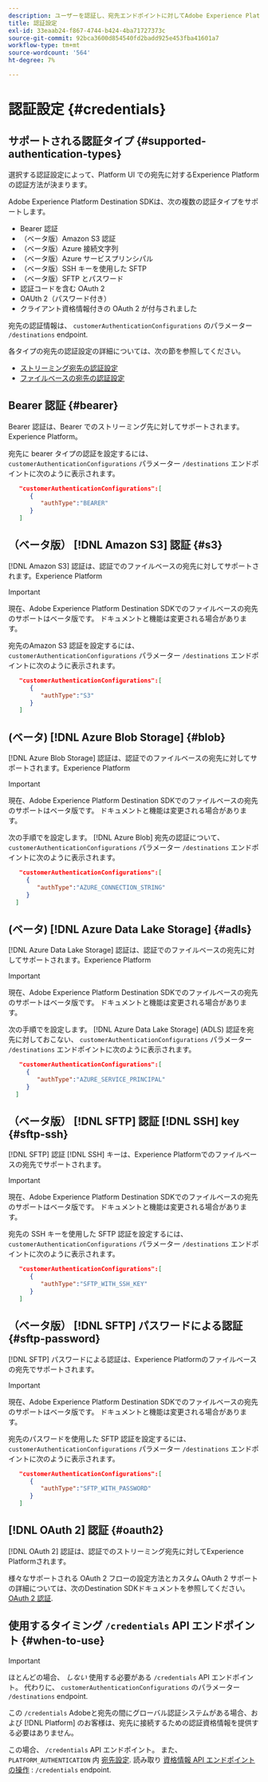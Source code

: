 ```yaml
---
description: ユーザーを認証し、宛先エンドポイントに対してAdobe Experience Platform Destination SDKをアクティブ化するには、データでサポートされている認証設定を使用します。
title: 認証設定
exl-id: 33eaab24-f867-4744-b424-4ba71727373c
source-git-commit: 92bca3600d854540fd2badd925e453fba41601a7
workflow-type: tm+mt
source-wordcount: '564'
ht-degree: 7%

---
```


# 認証設定 {#credentials}

## サポートされる認証タイプ {#supported-authentication-types}

選択する認証設定によって、Platform UI での宛先に対するExperience Platformの認証方法が決まります。

Adobe Experience Platform Destination SDKは、次の複数の認証タイプをサポートします。

* Bearer 認証
* （ベータ版）Amazon S3 認証
* （ベータ版）Azure 接続文字列
* （ベータ版）Azure サービスプリンシパル
* （ベータ版）SSH キーを使用した SFTP
* （ベータ版）SFTP とパスワード
* 認証コードを含む OAuth 2
* OAUth 2（パスワード付き）
* クライアント資格情報付きの OAuth 2 が付与されました

宛先の認証情報は、 `customerAuthenticationConfigurations` のパラメーター `/destinations` endpoint.

各タイプの宛先の認証設定の詳細については、次の節を参照してください。

* [ストリーミング宛先の認証設定](destination-configuration.md#customer-authentication-configurations)
* [ファイルベースの宛先の認証設定](file-based-destination-configuration.md#customer-authentication-configurations)

## Bearer 認証 {#bearer}

Bearer 認証は、Bearer でのストリーミング先に対してサポートされます。Experience Platform。

宛先に bearer タイプの認証を設定するには、 `customerAuthenticationConfigurations` パラメーター `/destinations` エンドポイントに次のように表示されます。

```json
   "customerAuthenticationConfigurations":[
      {
         "authType":"BEARER"
      }
   ]
```

## （ベータ版） [!DNL Amazon S3] 認証 {#s3}

[!DNL Amazon S3] 認証は、認証でのファイルベースの宛先に対してサポートされます。Experience Platform

>[!IMPORTANT]
>
>現在、Adobe Experience Platform Destination SDKでのファイルベースの宛先のサポートはベータ版です。 ドキュメントと機能は変更される場合があります。

宛先のAmazon S3 認証を設定するには、 `customerAuthenticationConfigurations` パラメーター `/destinations` エンドポイントに次のように表示されます。

```json
   "customerAuthenticationConfigurations":[
      {
         "authType":"S3"
      }
   ]
```

## (ベータ) [!DNL Azure Blob Storage] {#blob}

[!DNL Azure Blob Storage] 認証は、認証でのファイルベースの宛先に対してサポートされます。Experience Platform

>[!IMPORTANT]
>
>現在、Adobe Experience Platform Destination SDKでのファイルベースの宛先のサポートはベータ版です。 ドキュメントと機能は変更される場合があります。

次の手順でを設定します。 [!DNL Azure Blob] 宛先の認証について、 `customerAuthenticationConfigurations` パラメーター `/destinations` エンドポイントに次のように表示されます。

```json
   "customerAuthenticationConfigurations":[
     {
        "authType":"AZURE_CONNECTION_STRING"
     }
  ]
```

## (ベータ) [!DNL Azure Data Lake Storage] {#adls}

[!DNL Azure Data Lake Storage] 認証は、認証でのファイルベースの宛先に対してサポートされます。Experience Platform

>[!IMPORTANT]
>
>現在、Adobe Experience Platform Destination SDKでのファイルベースの宛先のサポートはベータ版です。 ドキュメントと機能は変更される場合があります。

次の手順でを設定します。 [!DNL Azure Data Lake Storage] (ADLS) 認証を宛先に対しておこない、 `customerAuthenticationConfigurations` パラメーター `/destinations` エンドポイントに次のように表示されます。

```json
   "customerAuthenticationConfigurations":[
     {
        "authType":"AZURE_SERVICE_PRINCIPAL"
     }
  ]
```

## （ベータ版） [!DNL SFTP] 認証 [!DNL SSH] key {#sftp-ssh}

[!DNL SFTP] 認証 [!DNL SSH] キーは、Experience Platformでのファイルベースの宛先でサポートされます。

>[!IMPORTANT]
>
>現在、Adobe Experience Platform Destination SDKでのファイルベースの宛先のサポートはベータ版です。 ドキュメントと機能は変更される場合があります。

宛先の SSH キーを使用した SFTP 認証を設定するには、 `customerAuthenticationConfigurations` パラメーター `/destinations` エンドポイントに次のように表示されます。

```json
   "customerAuthenticationConfigurations":[
      {
         "authType":"SFTP_WITH_SSH_KEY"
      }
   ]
```

## （ベータ版） [!DNL SFTP] パスワードによる認証 {#sftp-password}

[!DNL SFTP] パスワードによる認証は、Experience Platformのファイルベースの宛先でサポートされます。

>[!IMPORTANT]
>
>現在、Adobe Experience Platform Destination SDKでのファイルベースの宛先のサポートはベータ版です。 ドキュメントと機能は変更される場合があります。

宛先のパスワードを使用した SFTP 認証を設定するには、 `customerAuthenticationConfigurations` パラメーター `/destinations` エンドポイントに次のように表示されます。

```json
   "customerAuthenticationConfigurations":[
      {
         "authType":"SFTP_WITH_PASSWORD"
      }
   ]
```

## [!DNL OAuth 2] 認証 {#oauth2}

[!DNL OAuth 2] 認証は、認証でのストリーミング宛先に対してExperience Platformされます。

様々なサポートされる OAuth 2 フローの設定方法とカスタム OAuth 2 サポートの詳細については、次のDestination SDKドキュメントを参照してください。 [OAuth 2 認証](./oauth2-authentication.md).


## 使用するタイミング `/credentials` API エンドポイント {#when-to-use}

>[!IMPORTANT]
>
>ほとんどの場合、 *しない* 使用する必要がある `/credentials` API エンドポイント。 代わりに、 `customerAuthenticationConfigurations` のパラメーター `/destinations` endpoint.

この `/credentials` Adobeと宛先の間にグローバル認証システムがある場合、および [!DNL Platform] のお客様は、宛先に接続するための認証資格情報を提供する必要はありません。

この場合、 `/credentials` API エンドポイント。 また、 `PLATFORM_AUTHENTICATION` 内 [宛先設定](./destination-configuration.md#destination-delivery). 読み取り [資格情報 API エンドポイントの操作](./credentials-configuration-api.md) : `/credentials` endpoint.
